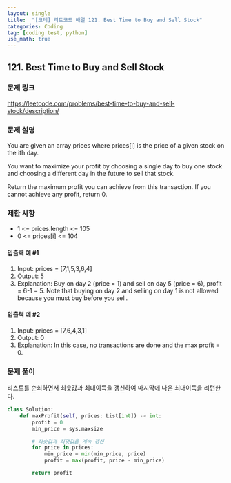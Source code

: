 ```yaml
---
layout: single
title:  "[코테] 리트코드 배열 121. Best Time to Buy and Sell Stock"
categories: Coding
tag: [coding test, python]
use_math: true
---
```


## 121. Best Time to Buy and Sell Stock
### 문제 링크
<https://leetcode.com/problems/best-time-to-buy-and-sell-stock/description/>

### 문제 설명
You are given an array prices where prices[i] is the price of a given stock on the ith day.

You want to maximize your profit by choosing a single day to buy one stock and choosing a different day in the future to sell that stock.

Return the maximum profit you can achieve from this transaction. If you cannot achieve any profit, return 0.

### 제한 사항
- 1 <= prices.length <= 105
- 0 <= prices[i] <= 104

#### 입출력 예 #1 
1. Input: prices = [7,1,5,3,6,4]
2. Output: 5
3. Explanation: Buy on day 2 (price = 1) and sell on day 5 (price = 6), profit = 6-1 = 5.
Note that buying on day 2 and selling on day 1 is not allowed because you must buy before you sell.

#### 입출력 예 #2
1. Input: prices = [7,6,4,3,1]
2. Output: 0
3. Explanation: In this case, no transactions are done and the max profit = 0.

### 문제 풀이
리스트를 순회하면서 최솟값과 최대이득을 갱신하여 마지막에 나온 최대이득을 리턴한다.


```python
class Solution:
    def maxProfit(self, prices: List[int]) -> int:
        profit = 0
        min_price = sys.maxsize

        # 최솟값과 최댓값을 계속 갱신
        for price in prices:
            min_price = min(min_price, price)
            profit = max(profit, price - min_price)

        return profit
```
